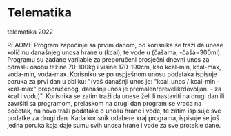 # Telematika
telematika 2022

README
Program započinje sa prvim danom, od korisnika se traži da unese količinu današnjeg unosa hrane u (kcal), te vode u (čašama, -čaša=300ml). Programu su zadane varijable za preporučeni prosječni dnevni unos za odraslu osobu težine 70-100kg i visine 170-190cm, kao kcal-min, kcal-max, voda-min, voda-max. Korisniku se po uspješnom unosu podataka ispisuje poruka za prvi dan u obliku: "(vaš današnji unos je: "kcal_unos / kcal-min - kcal-max" preporučenog, današnji unos je premalen/prevelik/dovoljan. - za kcal i vodu)". Korisnika se zatim traži da unese želi li nastaviti na drugi dan ili završiti sa programom, prelaskom na drugi dan program se vraća na početak, na novo traži podatake o unosu hrane i vode, te zatim ispisuje sve podatke za drugi dan. Kada korisnik odabere kraj programa, ispisuje se još jedna poruka koja daje sumu svih unosa hrane i vode za sve protekle dane.

